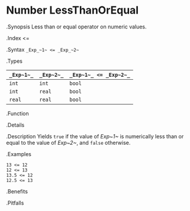 # Number LessThanOrEqual

.Synopsis
Less than or equal operator on numeric values.

.Index
<=

.Syntax
`_Exp_~1~ <= _Exp_~2~`

.Types


| `_Exp~1~_` |  `_Exp~2~_` | `_Exp~1~_ <= _Exp~2~_`  |
| --- | --- | --- |
| `int`     |  `int`     | `bool`                |
| `int`     |  `real`    | `bool`                |
| `real`    |  `real`    | `bool`                |


.Function

.Details

.Description
Yields `true` if the value of _Exp~1~_ is numerically less than or equal to the value of _Exp~2~_, and `false` otherwise.

.Examples
```rascal-shell
13 <= 12
12 <= 13
13.5 <= 12
12.5 <= 13
```

.Benefits

.Pitfalls

